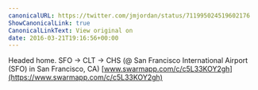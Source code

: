 ```yaml
---
canonicalURL: https://twitter.com/jmjordan/status/711995024519602176
ShowCanonicalLink: true
CanonicalLinkText: View original on
date: 2016-03-21T19:16:56+00:00
---
```

Headed home. SFO -&gt; CLT -&gt; CHS (@ San Francisco International Airport (SFO) in San Francisco, CA) [www.swarmapp.com/c/c5L33KOY2gh](https://www.swarmapp.com/c/c5L33KOY2gh)